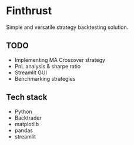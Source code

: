 # Finthrust

Simple and versatile strategy backtesting solution.

## TODO
- Implementing MA Crossover strategy
- PnL analysis & sharpe ratio
- Streamlit GUI
- Benchmarking strategies

## Tech stack
- Python
- Backtrader
- matplotlib
- pandas
- streamlit